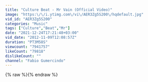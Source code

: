 ```yaml
---
title: "Culture Beat - Mr Vain (Official Video)"
image: "https:\/\/i.ytimg.com\/vi\/AER3Zg5S200\/hqdefault.jpg"
vid_id: "AER3Zg5S200"
categories: "Music"
tags: ["Culture","Beat","Mr"]
date: "2021-12-24T17:21:48+03:00"
vid_date: "2012-11-09T12:08:57Z"
duration: "PT3M58S"
viewcount: "7941757"
likeCount: "79818"
dislikeCount: ""
channel: "Fabio Gumercindo"
---
```

{% raw %}{% endraw %}
